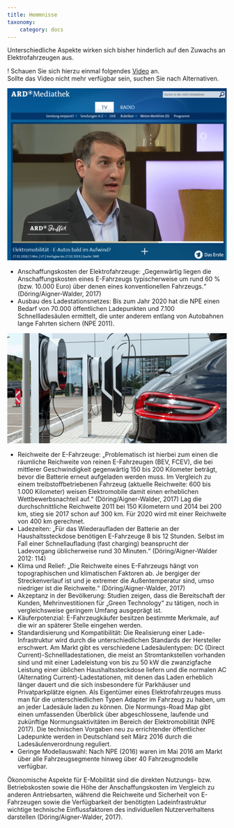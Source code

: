 ```yaml
---
title: Hemmnisse
taxonomy:
    category: docs
---
```

Unterschiedliche Aspekte wirken sich bisher hinderlich auf den Zuwachs an Elektrofahrzeugen aus.

! Schauen Sie sich hierzu einmal folgendes [Video](https://www.ardmediathek.de/tv/ARD-Buffet/Elektromobilität-E-Autos-bald-im-Aufwi/Das-Erste/Video?bcastId=428628&documentId=50401350) an. <br><span class="small"> Sollte das Video nicht mehr verfügbar sein, suchen Sie nach Alternativen.</p>
[![](ard_emob.png?resize=300&classes=caption "Grundlegende Aspekte der Elektromobilität (Quelle: ARD-Mediathek)")](https://www.swr.de/buffet/leben/elektromobilitaet-e-autos-bald-im-aufwind/-/id=257304/did=20982128/nid=257304/1strpmr/index.html)
- Anschaffungskosten der Elektrofahrzeuge: „Gegenwärtig liegen die Anschaffungskosten eines E-Fahrzeugs typischerweise um rund 60 % (bzw. 10.000 Euro) über denen eines konventionellen Fahrzeugs.“ (Döring/Aigner-Walder, 2017)
- Ausbau des Ladestationsnetzes: Bis zum Jahr 2020 hat die NPE einen Bedarf von 70.000 öffentlichen Ladepunkten und 7.100 Schnellladesäulen ermittelt, die unter anderem entlang von Autobahnen lange Fahrten sichern (NPE 2011).


![](ccs.png?lightbox&resize=300&classes=caption "Ladestationen (Quelle: www.electrive.net)")

- Reichweite der E-Fahrzeuge: „Problematisch ist hierbei zum einen die räumliche Reichweite von reinen E-Fahrzeugen (BEV, FCEV), die bei mittlerer Geschwindigkeit gegenwärtig 150 bis 200 Kilometer beträgt, bevor die Batterie erneut aufgeladen werden muss. Im Vergleich zu einem treibstoffbetriebenen Fahrzeug (aktuelle Reichweite: 600 bis 1.000 Kilometer) weisen Elektromobile damit einen erheblichen Wettbewerbsnachteil auf.“ (Döring/Aigner-Walder, 2017) Lag die durchschnittliche Reichweite 2011 bei 150 Kilometern und 2014 bei 200 km, stieg sie 2017 schon auf 300 km. Für 2020 wird mit einer Reichweite von 400 km gerechnet.
- Ladezeiten: „Für das Wiederaufladen der Batterie an der Haushaltssteckdose benötigen E-Fahrzeuge 8 bis 12 Stunden. Selbst im Fall einer Schnellaufladung (fast charging) beansprucht der Ladevorgang üblicherweise rund 30 Minuten.“ (Döring/Aigner-Walder 2012: 114)
- Klima und Relief: „Die Reichweite eines E-Fahrzeugs hängt von topographischen und klimatischen Faktoren ab. Je bergiger der Streckenverlauf ist und je extremer die Außentemperatur sind, umso niedriger ist die Reichweite.“ (Döring/Aigner-Walder, 2017)
- Akzeptanz in der Bevölkerung: Studien zeigen, dass die Bereitschaft der Kunden, Mehrinvestitionen für „Green Technology“ zu tätigen, noch in vergleichsweise geringem Umfang ausgeprägt ist.
- Käuferpotenzial: E-Fahrzeugkäufer besitzen bestimmte Merkmale, auf die wir an späterer Stelle eingehen werden.
- Standardisierung und Kompatibilität: Die Realisierung einer Lade-Infrastruktur wird durch die unterschiedlichen Standards der Hersteller erschwert. Am Markt gibt es verschiedene Ladesäulentypen: DC (Direct Current)-Schnellladestationen, die meist an Stromtankstellen vorhanden sind und mit einer Ladeleistung von bis zu 50 kW die zwanzigfache Leistung einer üblichen Haushaltssteckdose liefern und die normalen AC (Alternating Current)-Ladestationen, mit denen das Laden erheblich länger dauert und die sich insbesondere für Parkhäuser und Privatparkplätze eignen. Als Eigentümer eines Elektrofahrzeuges muss man für die unterschiedlichen Typen Adapter im Fahrzeug zu haben, um an jeder Ladesäule laden zu können. Die Normungs-Road Map gibt einen umfassenden Überblick über abgeschlossene, laufende und zukünftige Normungsaktivitäten im Bereich der Elektromobilität (NPE 2017). Die technischen Vorgaben neu zu errichtender öffentlicher Ladepunkte werden in Deutschland seit März 2016 durch die Ladesäulenverordnung  reguliert.
- Geringe Modellauswahl: Nach NPE (2016) waren im Mai 2016 am Markt über alle Fahrzeugsegmente hinweg über 40 Fahrzeugmodelle verfügbar.

Ökonomische Aspekte für E-Mobilität sind die direkten Nutzungs- bzw. Betriebskosten sowie die Höhe der Anschaffungskosten im Vergleich zu anderen Antriebsarten, während die Reichweite und Sicherheit von E-Fahrzeugen sowie die Verfügbarkeit der benötigten Ladeinfrastruktur wichtige technische Einflussfaktoren des individuellen Nutzerverhaltens darstellen (Döring/Aigner-Walder, 2017).
